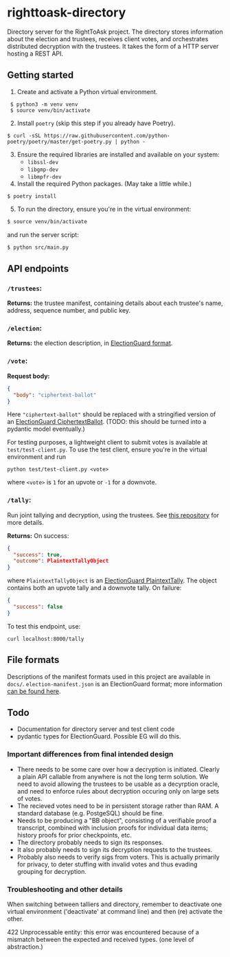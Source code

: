 # righttoask-directory
Directory server for the RightToAsk project. The directory stores information about the election and trustees, receives
client votes, and orchestrates distributed decryption with the trustees. It takes the form of a HTTP server hosting a
REST API. 

## Getting started
1. Create and activate a Python virtual environment.
```
 $ python3 -m venv venv      
 $ source venv/bin/activate
```
2. Install `poetry` (skip this step if you already have Poetry).
```
$ curl -sSL https://raw.githubusercontent.com/python-poetry/poetry/master/get-poetry.py | python -
```
3. Ensure the required libraries are installed and available on your system:
   - `libssl-dev`
   - `libgmp-dev`
   - `libmpfr-dev`
4. Install the required Python packages. (May take a little while.)
```
$ poetry install
```
5. To run the directory, ensure you're in the virtual environment:
```bash
$ source venv/bin/activate
```
and run the server script:
```bash
$ python src/main.py
```
 
## API endpoints
### `/trustees`:
**Returns:** the trustee manifest, containing details about each trustee's name, address, sequence number, and public key.

### `/election`:
**Returns:** the election description, in [ElectionGuard format](https://microsoft.github.io/electionguard-python/Election_Manifest/).

### `/vote`:
**Request body:**
```json
{
  "body": "ciphertext-ballot"
}
```
Here `"ciphertext-ballot"` should be replaced with a stringified version of an [ElectionGuard CiphertextBallot](https://github.com/microsoft/electionguard-python/blob/main/src/electionguard/ballot.py#L638).
(TODO: this should be turned into a pydantic model eventually.)

For testing purposes, a lightweight client to submit votes is available at `test/test-client.py`. To use the test
client, ensure you're in the virtual environment and run
```shell
python test/test-client.py <vote>
```
where `<vote>` is `1` for an upvote or `-1` for a downvote.

### `/tally`:
Run joint tallying and decryption, using the trustees. See [this repository](https://github.com/RightToAskOrg/righttoask-trustee) for more details.

**Returns:**
On success:
```json
{
  "success": true,
  "outcome": PlaintextTallyObject
}
```
where `PlaintextTallyObject` is an [ElectionGuard PlaintextTally](https://github.com/microsoft/electionguard-python/blob/main/src/electionguard/tally.py#L168). The object contains both an upvote tally and a downvote tally.
On failure:
```json
{
  "success": false
}
```

To test this endpoint, use:
```shell
curl localhost:8000/tally
```

## File formats
Descriptions of the manifest formats used in this project are available in `docs/`. `election-manifest.json` is an
ElectionGuard format; more information [can be found here](https://microsoft.github.io/electionguard-python/0_Configure_Election/).

## Todo
* Documentation for directory server and test client code
* pydantic types for ElectionGuard.  Possible EG will do this.

### Important differences from final intended design

* There needs to be some care over how a decryption is initiated.  Clearly a plain API callable from anywhere is not the long term solution.  We need to avoid allowing the trustees to be usable as a decyrption oracle, and need to enforce rules about decryption occuring only on large sets of votes. 
* The recieved votes need to be in persistent storage rather than RAM.  A standard database (e.g. PostgeSQL) should be fine.
* Needs to be producing a "BB object", consisting of a verifiable proof a transcript, combined with inclusion proofs for individual data items; history proofs for prior checkpoints, etc.
* The directory probably needs to sign its responses.
* It also probably needs to sign its decryption requests to the trustees.
* Probably also needs to verify sigs from voters.  This is actually primarily for privacy, to deter stuffing with invalid votes and thus evading grouping for decryption.

### Troubleshooting and other details
When switching between talliers and directory, remember to deactivate one virtual environment ('deactivate' at command line) and then (re) activate the other.

422 Unprocessable entity: this error was encountered because of a mismatch between the expected and received types.  (one level of abstraction.)